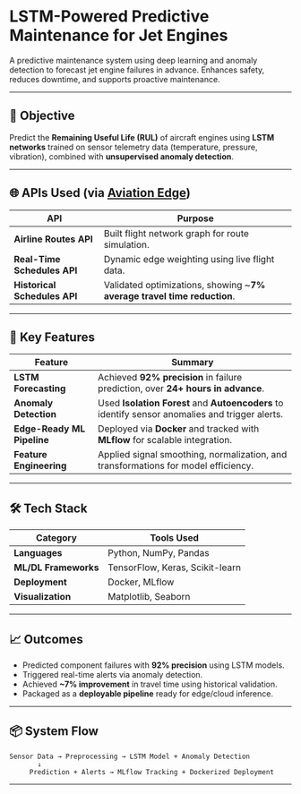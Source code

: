 

# LSTM-Powered Predictive Maintenance for Jet Engines

A predictive maintenance system using deep learning and anomaly detection to forecast jet engine failures in advance. Enhances safety, reduces downtime, and supports proactive maintenance.

---

## 🎯 Objective

Predict the **Remaining Useful Life (RUL)** of aircraft engines using **LSTM networks** trained on sensor telemetry data (temperature, pressure, vibration), combined with **unsupervised anomaly detection**.

---
## 🌐 APIs Used (via [Aviation Edge](https://aviation-edge.com/))

| API                          | Purpose                                                                  |
| ---------------------------- | ------------------------------------------------------------------------ |
| **Airline Routes API**       | Built flight network graph for route simulation.                         |
| **Real-Time Schedules API**  | Dynamic edge weighting using live flight data.                           |
| **Historical Schedules API** | Validated optimizations, showing \~**7% average travel time reduction**. |


---
## 🔑 Key Features

| Feature                    | Summary                                                                                         |
| -------------------------- | ----------------------------------------------------------------------------------------------- |
| **LSTM Forecasting**       | Achieved **92% precision** in failure prediction, over **24+ hours in advance**.                |
| **Anomaly Detection**      | Used **Isolation Forest** and **Autoencoders** to identify sensor anomalies and trigger alerts. |
| **Edge-Ready ML Pipeline** | Deployed via **Docker** and tracked with **MLflow** for scalable integration.                   |
| **Feature Engineering**    | Applied signal smoothing, normalization, and transformations for model efficiency.              |


---

## 🛠 Tech Stack

| Category             | Tools Used                      |
| -------------------- | ------------------------------- |
| **Languages**        | Python, NumPy, Pandas           |
| **ML/DL Frameworks** | TensorFlow, Keras, Scikit-learn |
| **Deployment**       | Docker, MLflow                  |
| **Visualization**    | Matplotlib, Seaborn             |

---

## 📈 Outcomes

* Predicted component failures with **92% precision** using LSTM models.
* Triggered real-time alerts via anomaly detection.
* Achieved **\~7% improvement** in travel time using historical validation.
* Packaged as a **deployable pipeline** ready for edge/cloud inference.

---

## 📦 System Flow

```plaintext
Sensor Data → Preprocessing → LSTM Model + Anomaly Detection
       ↓
     Prediction + Alerts → MLflow Tracking + Dockerized Deployment
```

---


